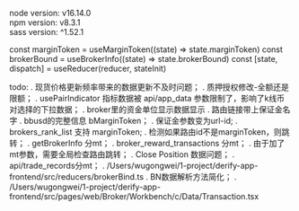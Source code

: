 node version: v16.14.0\
npm version: v8.3.1\
sass version: ^1.52.1


const marginToken = useMarginToken((state) => state.marginToken)
const brokerBound = useBrokerInfo((state) => state.brokerBound)
const [state, dispatch] = useReducer(reducer, stateInit)


todo:
. 现货价格更新频率带来的数据更新不及时问题；
. 质押授权修改-全额还是限额；
. usePairIndicator 指标数据被 api/app_data 参数限制了，影响了k线币对选择的下拉数据；
. broker里的资金单位显示数据显示
. 路由链接带上保证金名字
. bbusd的完整信息 bMarginToken；
. 保证金参数变为url-id;
. brokers_rank_list 支持 marginToken;
. 检测如果路由id不是marginToken，则跳转；
. getBrokerInfo 分mt；
. broker_reward_transactions 分mt；
. 由于加了mt参数，需要全局检查路由跳转；
. Close Position 数据问题；
. api/trade_records分mt；
. /Users/wugongwei/1-project/derify-app-frontend/src/reducers/brokerBind.ts
. BN数据解析方法简化；
. /Users/wugongwei/1-project/derify-app-frontend/src/pages/web/Broker/Workbench/c/Data/Transaction.tsx